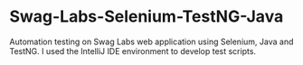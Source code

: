 # Swag-Labs-Selenium-TestNG-Java
Automation testing on Swag Labs web application using Selenium, Java and TestNG. I used the IntelliJ IDE environment to develop test scripts.
